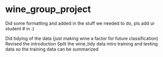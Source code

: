 # wine_group_project

Did some formatting and added in the stuff we needed to do, pls add ur student # in :)

Did tidying of the data (just making wine a factor for future classification)
Revised the introduction
Split the wine_tidy data intro training and testing data so the training data can be summarized

